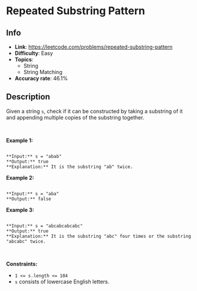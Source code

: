 # Repeated Substring Pattern

## Info  
- **Link**: https://leetcode.com/problems/repeated-substring-pattern
- **Difficulty**: Easy  
- **Topics**:   
    - String
    - String Matching
- **Accuracy rate**: 46.1%  

## Description  
    
Given a string `s`, check if it can be constructed by taking a substring of it and appending multiple copies of the substring together.


 


**Example 1:**



```

**Input:** s = "abab"
**Output:** true
**Explanation:** It is the substring "ab" twice.

```

**Example 2:**



```

**Input:** s = "aba"
**Output:** false

```

**Example 3:**



```

**Input:** s = "abcabcabcabc"
**Output:** true
**Explanation:** It is the substring "abc" four times or the substring "abcabc" twice.

```

 


**Constraints:**


* `1 <= s.length <= 104`
* `s` consists of lowercase English letters.


  
    